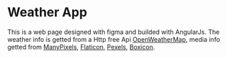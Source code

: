 # Weather App
This is a web page designed with figma and builded with AngularJs. The weather info is getted from a Http free Api [OpenWeatherMap](https://openweathermap.org), media info getted from [ManyPixels](https://www.manypixels.co/gallery), [Flaticon](https://www.flaticon.com), [Pexels](https://www.pexels.com/es-es/), [Boxicon](https://boxicons.com).

